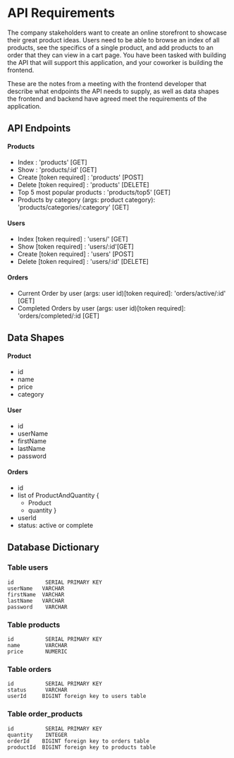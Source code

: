 # API Requirements
The company stakeholders want to create an online storefront to showcase their great product ideas. Users need to be able to browse an index of all products, see the specifics of a single product, and add products to an order that they can view in a cart page. You have been tasked with building the API that will support this application, and your coworker is building the frontend.

These are the notes from a meeting with the frontend developer that describe what endpoints the API needs to supply, as well as data shapes the frontend and backend have agreed meet the requirements of the application. 

## API Endpoints
#### Products
- Index                                        : 'products' [GET] 
- Show                                         : 'products/:id' [GET]
- Create [token required]                      : 'products' [POST]
- Delete [token required]                      : 'products' [DELETE]
- Top 5 most popular products                  : 'products/top5' [GET]     
- Products by category (args: product category): 'products/categories/:category' [GET]

#### Users
- Index [token required]                       : 'users/' [GET] 
- Show [token required]                        : 'users/:id'[GET]
- Create [token required]                      : 'users' [POST]
- Delete [token required]                      : 'users/:id' [DELETE]

#### Orders
- Current Order by user (args: user id)[token required]:
    'orders/active/:id' [GET] 
- Completed Orders by user (args: user id)[token required]:
    'orders/completed/:id [GET]

## Data Shapes
#### Product
- id 
- name
- price
- category

#### User
- id
- userName
- firstName
- lastName
- password

#### Orders
- id
- list of ProductAndQuantity {
    - Product
    - quantity
}
- userId
- status: active or complete

## Database Dictionary

### Table users
    id          SERIAL PRIMARY KEY
    userName   VARCHAR
    firstName  VARCHAR
    lastName   VARCHAR
    password    VARCHAR 

### Table products
    id          SERIAL PRIMARY KEY
    name        VARCHAR
    price       NUMERIC

### Table orders
    id          SERIAL PRIMARY KEY
    status      VARCHAR
    userId     BIGINT foreign key to users table

### Table order_products
    id          SERIAL PRIMARY KEY
    quantity    INTEGER
    orderId    BIGINT foreign key to orders table
    productId  BIGINT foreign key to products table

